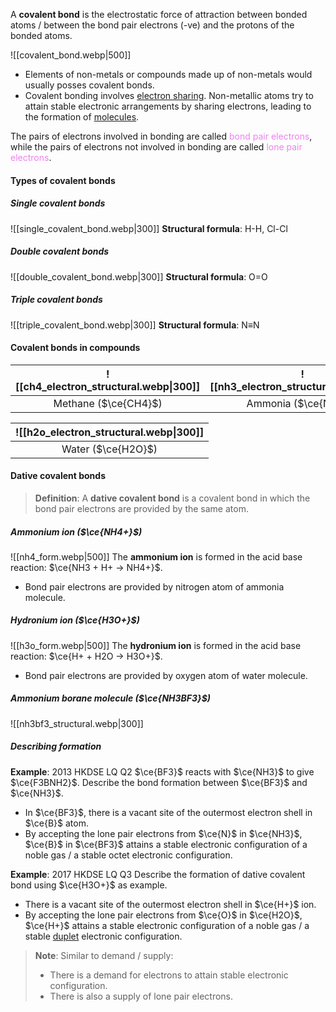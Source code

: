 A **covalent bond** is the electrostatic force of attraction between bonded atoms / between the bond pair electrons (-ve) and the protons of the bonded atoms.

![[covalent_bond.webp|500]]

- Elements of non-metals or compounds made up of non-metals would usually posses covalent bonds.
- Covalent bonding involves <u>electron sharing</u>. Non-metallic atoms try to attain stable electronic arrangements by sharing electrons, leading to the formation of <u>molecules</u>.

The pairs of electrons involved in bonding are called <span style="color: violet">bond pair electrons</span>, while the pairs of electrons not involved in bonding are called <span style="color: violet">lone pair electrons</span>.

#### Types of covalent bonds
##### Single covalent bonds
![[single_covalent_bond.webp|300]]
**Structural formula**: H-H, Cl-Cl

##### Double covalent bonds
![[double_covalent_bond.webp|300]]
**Structural formula**: O=O

##### Triple covalent bonds
![[triple_covalent_bond.webp|300]]
**Structural formula**: N≡N

#### Covalent bonds in compounds
| ![[ch4_electron_structural.webp\|300]] | ![[nh3_electron_structural.webp\|300]] |
| :------------------------------------: | :------------------------------------: |
|          Methane ($\ce{CH4}$)          |          Ammonia ($\ce{NH3}$)          |

| ![[h2o_electron_structural.webp\|300]] |
| :--: |
| Water ($\ce{H2O}$) |

#### Dative covalent bonds
> **Definition**:
> A **dative covalent bond** is a covalent bond in which the bond pair electrons are provided by the same atom.

##### Ammonium ion ($\ce{NH4+}$)
![[nh4_form.webp|500]]
The **ammonium ion** is formed in the acid base reaction: $\ce{NH3 + H+ -> NH4+}$.
- Bond pair electrons are provided by nitrogen atom of ammonia molecule.

##### Hydronium ion ($\ce{H3O+}$)
![[h3o_form.webp|500]]
The **hydronium ion** is formed in the acid base reaction: $\ce{H+ + H2O -> H3O+}$.
- Bond pair electrons are provided by oxygen atom of water molecule.

##### Ammonium borane molecule ($\ce{NH3BF3}$)
![[nh3bf3_structural.webp|300]]

##### Describing formation
**Example**: 2013 HKDSE LQ Q2
$\ce{BF3}$ reacts with $\ce{NH3}$ to give $\ce{F3BNH2}$. Describe the bond formation between $\ce{BF3}$ and $\ce{NH3}$.
- In $\ce{BF3}$, there is a vacant site of the outermost electron shell in $\ce{B}$ atom.
- By accepting the lone pair electrons from $\ce{N}$ in $\ce{NH3}$, $\ce{B}$ in $\ce{BF3}$ attains a stable electronic configuration of a noble gas / a stable octet electronic configuration.

**Example**: 2017 HKDSE LQ Q3
Describe the formation of dative covalent bond using $\ce{H3O+}$ as example.
- There is a vacant site of the outermost electron shell in $\ce{H+}$ ion.
- By accepting the lone pair electrons from $\ce{O}$ in $\ce{H2O}$, $\ce{H+}$ attains a stable electronic configuration of a noble gas / a stable <u>duplet</u> electronic configuration.

> **Note**:
> Similar to demand / supply:
> - There is a demand for electrons to attain stable electronic configuration.
> - There is also a supply of lone pair electrons.
